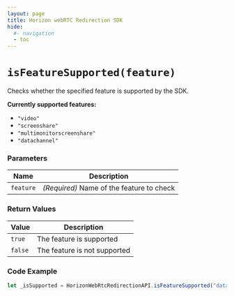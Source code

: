 ```yaml
---
layout: page
title: Horizon webRTC Redirection SDK
hide:
  #- navigation
  - toc
---
```

# `isFeatureSupported(feature)`

Checks whether the specified feature is supported by the SDK.

**Currently supported features:**
- `"video"`
- `"screenshare"`
- `"multimonitorscreenshare"`
- `"datachannel"`

### Parameters

| Name     | Description |
|----------|-------------|
| `feature` | *(Required)* Name of the feature to check |

### Return Values
| Value | Description |
|-------|-------------|
| `true`  | The feature is supported |
| `false` | The feature is not supported |

### Code Example
```js
let _isSupported = HorizonWebRtcRedirectionAPI.isFeatureSupported("datachannel");
```

